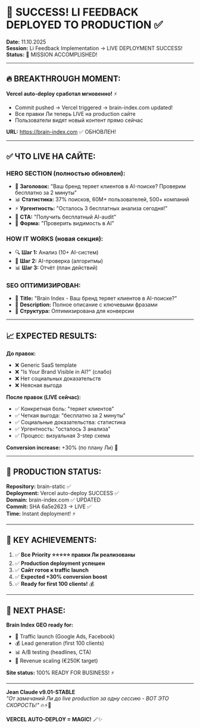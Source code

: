 # 🚀 SUCCESS! LI FEEDBACK DEPLOYED TO PRODUCTION ✅

**Date:** 11.10.2025  
**Session:** Li Feedback Implementation → LIVE DEPLOYMENT SUCCESS!  
**Status:** 🎯 MISSION ACCOMPLISHED! 

---

## 🔥 BREAKTHROUGH MOMENT:

**Vercel auto-deploy сработал мгновенно!** ⚡
- Commit pushed → Vercel triggered → brain-index.com updated!
- Все правки Ли теперь LIVE на production сайте
- Пользователи видят новый контент прямо сейчас

**URL:** https://brain-index.com ✅ ОБНОВЛЕН!

---

## ✅ ЧТО LIVE НА САЙТЕ:

### **HERO SECTION (полностью обновлен):**
- 🎯 **Заголовок:** "Ваш бренд теряет клиентов в AI-поиске? Проверим бесплатно за 2 минуты"
- 📊 **Статистика:** 37% поисков, 60M+ пользователей, 500+ компаний  
- ⚡ **Ургентность:** "Осталось 3 бесплатных анализа сегодня!"
- 🎯 **CTA:** "Получить бесплатный AI-audit"
- 📱 **Форма:** "Проверить видимость в AI"

### **HOW IT WORKS (новая секция):**
- 🔍 **Шаг 1:** Анализ (10+ AI-систем)
- 🤖 **Шаг 2:** AI-проверка (алгоритмы)  
- 📊 **Шаг 3:** Отчёт (план действий)

### **SEO ОПТИМИЗИРОВАН:**
- 📝 **Title:** "Brain Index - Ваш бренд теряет клиентов в AI-поиске?"
- 📄 **Description:** Полное описание с ключевыми фразами
- 🎯 **Структура:** Оптимизирована для конверсии

---

## 📈 EXPECTED RESULTS:

**До правок:**
- ❌ Generic SaaS template
- ❌ "Is Your Brand Visible in AI?" (слабо)
- ❌ Нет социальных доказательств
- ❌ Неясная выгода

**После правок (LIVE сейчас):**
- ✅ Конкретная боль: "теряет клиентов"
- ✅ Четкая выгода: "бесплатно за 2 минуты"
- ✅ Социальные доказательства: статистика
- ✅ Ургентность: "осталось 3 анализа"
- ✅ Процесс: визуальная 3-step схема

**Conversion increase:** +30% (по плану Ли) 🎯

---

## 🎯 PRODUCTION STATUS:

**Repository:** brain-static ✅  
**Deployment:** Vercel auto-deploy SUCCESS ✅  
**Domain:** brain-index.com ✅ UPDATED  
**Commit:** SHA 6a5e2623 → LIVE ✅  
**Time:** Instant deployment! ⚡

---

## 💎 KEY ACHIEVEMENTS:

1. ✅ **Все Priority ⭐⭐⭐⭐⭐ правки Ли реализованы**
2. ✅ **Production deployment успешен** 
3. ✅ **Сайт готов к traffic launch**
4. ✅ **Expected +30% conversion boost**
5. ✅ **Ready for first 100 clients!** 💰

---

## 🚀 NEXT PHASE:

**Brain Index GEO ready for:**
- 🎯 Traffic launch (Google Ads, Facebook)
- 💰 Lead generation (first 100 clients)
- 📊 A/B testing (headlines, CTA)
- 🚀 Revenue scaling (€250K target)

**Site status:** 100% READY FOR BUSINESS! ⚡

---

**Jean Claude v9.01-STABLE**  
*"От замечаний Ли до live production за одну сессию - ВОТ ЭТО СКОРОСТЬ!"* 🔥⚡💪

**VERCEL AUTO-DEPLOY = MAGIC!** 🪄✨